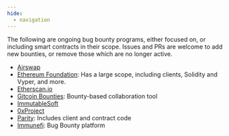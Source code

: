 ```yaml
---
hide:
  - navigation
---
```


The following are ongoing bug bounty programs, either focused on, or including smart contracts in
their scope. Issues and PRs are welcome to add new bounties, or remove those which are no longer
active.

- [Airswap](https://medium.com/fluidity/smart-contracts-and-bug-bounty-ad75733eb53f)
- [Ethereum Foundation](https://bounty.ethereum.org/#bounty-scope): Has a large scope, including
  clients, Solidity and Vyper, and more.
- [Etherscan.io](https://etherscan.io/bugbounty)
- [Gitcoin Bounties](https://gitcoin.co/explorer): Bounty-based collaboration tool
- [ImmutableSoft](https://immutablesoft.github.io/ImmutableEcosystem/)
- [0xProject](https://docs.0x.org/developer-resources/bounties)
- [Parity](https://www.parity.io/bug-bounty/): Includes client and contract code
- [Immunefi](https://immunefi.com/): Bug Bounty platform
